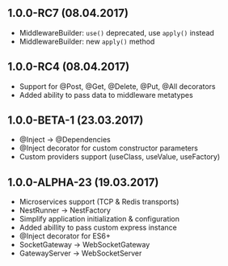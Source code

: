 ## 1.0.0-RC7 (08.04.2017)

- MiddlewareBuilder: `use()` deprecated, use `apply()` instead
- MiddlewareBuilder: new `apply()` method

## 1.0.0-RC4 (08.04.2017)

- Support for @Post, @Get, @Delete, @Put, @All decorators
- Added ability to pass data to middleware metatypes

## 1.0.0-BETA-1 (23.03.2017)

- @Inject -> @Dependencies
- @Inject decorator for custom constructor parameters
- Custom providers support (useClass, useValue, useFactory)

## 1.0.0-ALPHA-23 (19.03.2017)

- Microservices support (TCP & Redis transports)
- NestRunner -> NestFactory
- Simplify application initialization & configuration
- Added abillity to pass custom express instance
- @Inject decorator for ES6+
- SocketGateway -> WebSocketGateway
- GatewayServer -> WebSocketServer
